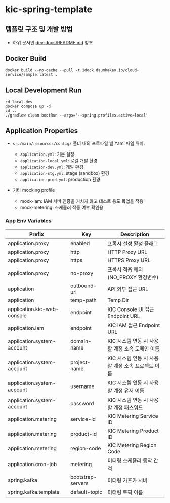 # kic-spring-template

## 템플릿 구조 및 개발 방법

* 하위 문서인 [dev-docs/README.md](dev-docs/README.md) 참조

## Docker Build

```shell
docker build --no-cache --pull -t idock.daumkakao.io/cloud-service/sample:latest .
```

## Local Development Run

```shell
cd local-dev
docker compose up -d
cd ..
./gradlew clean bootRun --args='--spring.profiles.active=local'
```

## Application Properties

* `src/main/resources/config/` 폴더 내의 프로파일 별 Yaml 파일 위치.
  * `application.yml`: 기본 설정
  * `application-local.yml`: 로컬 개발 환경
  * `application-dev.yml`: 개발 환경
  * `application-stg.yml`: stage (sandbox) 환경
  * `application-prod.yml`: production 환경

* 기타 mocking profile
  * mock-iam: IAM 서버 인증을 거치지 않고 테스트 용도 목업을 적용
  * mock-metering: 스케줄러 작동 여부 확인용

### App Env Variables

| Prefix                          | Key               | Description                                                   |
|---------------------------------|-------------------|---------------------------------------------------------------|
| application.proxy               | enabled           | 프록시 설정 활성 플래그                                                 |
| application.proxy               | http              | HTTP Proxy URL                                                |
| application.proxy               | https             | HTTPS Proxy URL                                               |
| application.proxy               | no-proxy          | 프록시 적용 예외(NO_PROXY 환경변수)                                      |
| application                     | outbound-url      | API 외부 접근 URL                                                 |
| application                     | temp-path         | Temp Dir                                                      |
| application.kic-web-console     | endpoint          | KIC Console UI 접근 Endpoint URL                                |
| application.iam                 | endpoint          | KIC IAM 접근 Endpoint URL                                       |
| application.system-account      | domain-name       | KIC 시스템 연동 시 사용할 계정 소속 도메인 이름                                 |
| application.system-account      | project-name      | KIC 시스템 연동 시 사용할 계정 소속 프로젝트 이름                                |
| application.system-account      | username          | KIC 시스템 연동 시 사용할 계정 유저 이름                                     |
| application.system-account      | password          | KIC 시스템 연동 시 사용할 계정 패스워드                                      |
| application.metering            | service-id        | KIC Metering Service ID                                       |
| application.metering            | product-id        | KIC Metering Product ID                                       |
| application.metering            | region-code       | KIC Metering Region Code                                      |
| application.cron-job            | metering          | 미터링 스케쥴러 동작 간격                                                |
| spring.kafka                    | bootstrap-servers | 미터링 카프카 서버                                                    |
| spring.kafka.template           | default-topic     | 미터링 토픽 이름                                                     | 

